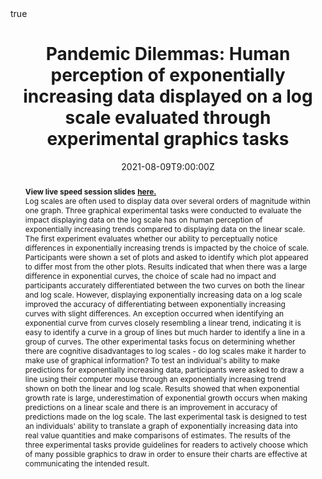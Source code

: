 ---
abstract: "**View live speed session slides** [**here.**](https://earobinson95.github.io/presentations/Conferences/2021-JSM/2021-JSM-live-speed-session/index.html#1)



Log scales are often used to display data over several orders of magnitude within one graph. Three graphical experimental tasks were conducted to evaluate the impact displaying data on the log scale has on human perception of exponentially increasing trends compared to displaying data on the linear scale. The first experiment evaluates whether our ability to perceptually notice differences in exponentially increasing trends is impacted by the choice of scale. Participants were shown a set of plots and asked to identify which plot appeared to differ most from the other plots. Results indicated that when there was a large difference in exponential curves, the choice of scale had no impact and participants accurately differentiated between the two curves on both the linear and log scale. However, displaying exponentially increasing data on a log scale improved the accuracy of differentiating between exponentially increasing curves with slight differences. An exception occurred when identifying an exponential curve from curves closely resembling a linear trend, indicating it is easy to identify a curve in a group of lines but much harder to identify a line in a group of curves. The other experimental tasks focus on determining whether there are cognitive disadvantages to log scales - do log scales make it harder to make use of graphical information? To test an individual's ability to make predictions for exponentially increasing data, participants were asked to draw a line using their computer mouse through an exponentially increasing trend shown on both the linear and log scale. Results showed that when exponential growth rate is large, underestimation of exponential growth occurs when making predictions on a linear scale and there is an improvement in accuracy of predictions made on the log scale. The last experimental task is designed to test an individuals' ability to translate a graph of exponentially increasing data into real value quantities and make comparisons of estimates. The results of the three experimental tasks provide guidelines for readers to actively choose which of many possible graphics to draw in order to ensure their charts are effective at communicating the intended result."

address:
  city: 
  country: 
  postcode: 
  region: 
  street: 
all_day: false
authors: [Emily Robinson]
date: "2021-08-09T9:00:00Z"
date_end:
event: JSM 2021
event_url: 
featured: true
image:
  caption: 'Image credit: **xkcd**'
  focal_point: Right
links:
# - icon: twitter
#   icon_pack: fab
#   name: Follow
#   url: 
location: Virtual JSM
math: true
projects:
- internal-project
publishDate: "2021-04-05T16:00:00Z"
# slides: example
summary: "


*View live speed session slides* [*here.*](https://earobinson95.github.io/presentations/Conferences/2021-JSM/2021-JSM-live-speed-session/index.html#1)


Log scales are often used to display data over several orders of magnitude within one graph. Three graphical experimental tasks were conducted to evaluate the impact displaying data on the log scale has on human perception of exponentially increasing trends compared to displaying data on the linear scale. The results provide guidelines for readers to actively choose which of many possible graphics to draw in order to ensure their charts are effective at communicating the intended result."
tags: 
  - Log Scale
  - Graphics
  - Perception
  - Experimental Design
title: "Pandemic Dilemmas: Human perception of exponentially increasing data displayed on a log scale evaluated through experimental graphics tasks"
url_code: "https://github.com/earobinson95/presentations/blob/master/Conferences/2021-JSM/2021-JSM-recording/index.rmd"
url_pdf: ""
url_slides: "https://earobinson95.github.io/presentations/Conferences/2021-JSM/2021-JSM-recording/index.html#1"
url_video: "https://app.vidgrid.com/view/PosTs8VPU6p8"
---